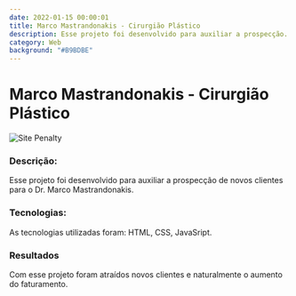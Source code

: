 ```yaml
---
date: 2022-01-15 00:00:01
title: Marco Mastrandonakis - Cirurgião Plástico
description: Esse projeto foi desenvolvido para auxiliar a prospecção...
category: Web
background: "#B9BDBE"
---
```


# Marco Mastrandonakis - Cirurgião Plástico
![Site Penalty](/assets/img/marco-mastrandonakis.png)

### Descrição:
Esse projeto foi desenvolvido para auxiliar a prospecção de novos clientes para o Dr. Marco Mastrandonakis.

### Tecnologias:
As tecnologias utilizadas foram: HTML, CSS, JavaSript.

### Resultados
Com esse projeto foram atraídos novos clientes e naturalmente o aumento do faturamento.